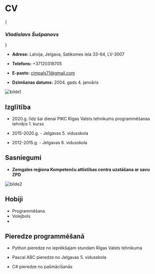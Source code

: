 # CV
{
### ***Vladislavs Šušpanovs*** ###
}

* **Adrese:** Latvija, Jelgava, Satiksmes iela 33-64, LV-3007

* **Telefons:** +37120318705

* **E-pasts:** <cimpals71@gmail.com>

* **Dzimšanas datums:** 2004. gads 4. janvāris

![bilde1](https://image.prntscr.com/image/5I2mueJXR4mjnmx8Eo_htw.png)
## Izglītība 
* 2020.g. līdz šai dienai PIKC Rīgas Valsts tehnikums programmēšanas tehniķis 1. kurss

* 2015-2020.g. - Jelgavas 5. vidusskola

* 2012-2015.g. - Jelgavas 6. vidusskola

## Sasniegumi
* **Zemgales reģiona Kompetenču attīstības centra uzstāšana ar savu ZPD**

![bilde2](https://image.prntscr.com/image/CSBxrdZkRRGcTAEE4t8LLA.png)

## Hobiji
* Programmēšana
* Volejbols
* 

## Pieredze programmēšanā
* Python pieredze no ieprēkšajam stundam Rīgas Valsts tehnikuma

* Pascal ABC pieredze no Jelgavas 5. vidusskola 

* C# pieredze no pašmācīšanās